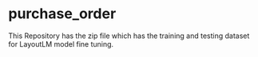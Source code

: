 # purchase_order

This Repository has the zip file which has the training and testing dataset for LayoutLM model fine tuning.
